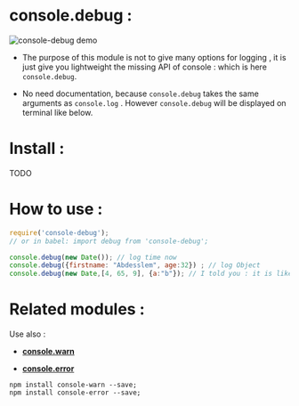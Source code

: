 # console.debug :

 ![console-debug demo](https://raw.githubusercontent.com/rathath/bucket/master/img/console-debug-node.png)

- The purpose of this module is not to give many options for logging , it is just give you lightweight the missing API of console : which is here `console.debug`.

- No need documentation, because `console.debug` takes the same arguments as `console.log` . However `console.debug` will be displayed on terminal like below.

# Install :

TODO

# How to use :

```js
require('console-debug');
// or in babel: import debug from 'console-debug';

console.debug(new Date()); // log time now
console.debug({firstname: "Abdesslem", age:32}) ; // log Object
console.debug(new Date,[4, 65, 9], {a:"b"}); // I told you : it is like console.log
```



# Related modules :

Use also :

- [**console.warn**](https://www.npmjs.com/package/console-warn)

- [**console.error**](https://www.npmjs.com/package/console-error)

```
npm install console-warn --save;
npm install console-error --save;
```
